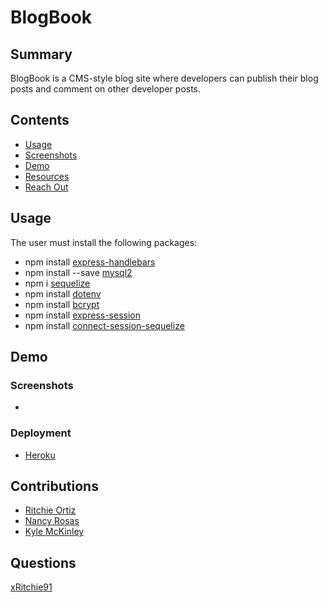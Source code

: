 # BlogBook
## Summary
BlogBook is a  CMS-style blog site where developers can publish their blog posts and comment on other developer posts.

## Contents
- [Usage](#Usage)
- [Screenshots](#Screenshots)
- [Demo](#Demo)
- [Resources](#Contributions)
- [Reach Out](#Questions)

## Usage
The user must install the following packages:
- npm install [express-handlebars](https://www.npmjs.com/package/express-handlebars)
- npm install --save [mysql2](https://www.npmjs.com/package/mysql2)
- npm i [sequelize](https://www.npmjs.com/package/sequelize)
- npm install [dotenv](https://www.npmjs.com/package/dotenv)
- npm install [bcrypt](https://www.npmjs.com/package/bcrypt)
- npm install [express-session](https://www.npmjs.com/package/express-session)
- npm install [connect-session-sequelize](https://www.npmjs.com/package/connect-session-sequelize)

## Demo
### Screenshots
- 

### Deployment
- [Heroku](https://floating-cove-64260.herokuapp.com/)

## Contributions
- [Ritchie Ortiz](https://github.com/xRitchie91)
- [Nancy Rosas](https://github.com/nancyrosas0) 
- [Kyle McKinley](https://github.com/kjmckinley)

## Questions
[xRitchie91](https://www.github.com/xRitchie91/BlogBookXIV)
